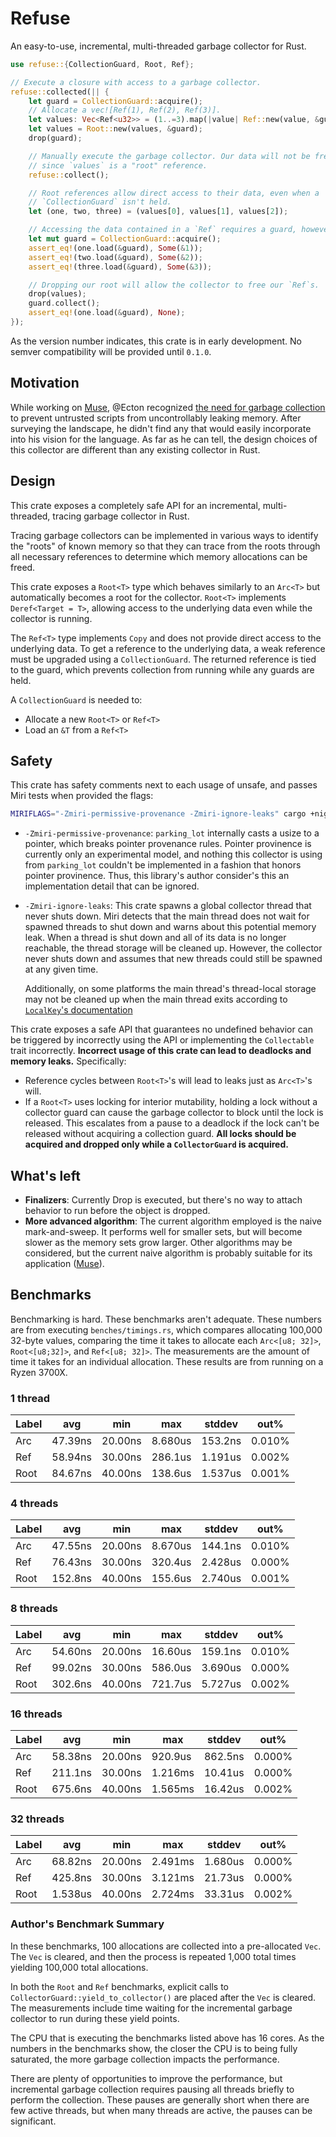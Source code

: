# Refuse

An easy-to-use, incremental, multi-threaded garbage collector for Rust.

```rust
use refuse::{CollectionGuard, Root, Ref};

// Execute a closure with access to a garbage collector.
refuse::collected(|| {
    let guard = CollectionGuard::acquire();
    // Allocate a vec![Ref(1), Ref(2), Ref(3)].
    let values: Vec<Ref<u32>> = (1..=3).map(|value| Ref::new(value, &guard)).collect();
    let values = Root::new(values, &guard);
    drop(guard);

    // Manually execute the garbage collector. Our data will not be freed,
    // since `values` is a "root" reference.
    refuse::collect();

    // Root references allow direct access to their data, even when a
    // `CollectionGuard` isn't held.
    let (one, two, three) = (values[0], values[1], values[2]);

    // Accessing the data contained in a `Ref` requires a guard, however.
    let mut guard = CollectionGuard::acquire();
    assert_eq!(one.load(&guard), Some(&1));
    assert_eq!(two.load(&guard), Some(&2));
    assert_eq!(three.load(&guard), Some(&3));

    // Dropping our root will allow the collector to free our `Ref`s.
    drop(values);
    guard.collect();
    assert_eq!(one.load(&guard), None);
});
```

As the version number indicates, this crate is in early development. No semver
compatibility will be provided until `0.1.0`.

## Motivation

While working on [Muse][muse], @Ecton recognized [the need for garbage
collection][gc-issue] to prevent untrusted scripts from uncontrollably leaking
memory. After surveying the landscape, he didn't find any that would easily
incorporate into his vision for the language. As far as he can tell, the design
choices of this collector are different than any existing collector in Rust.

## Design

This crate exposes a completely safe API for an incremental, multi-threaded,
tracing garbage collector in Rust.

Tracing garbage collectors can be implemented in various ways to identify the
"roots" of known memory so that they can trace from the roots through all
necessary references to determine which memory allocations can be freed.

This crate exposes a `Root<T>` type which behaves similarly to an `Arc<T>` but
automatically becomes a root for the collector. `Root<T>` implements
`Deref<Target = T>`, allowing access to the underlying data even while the
collector is running.

The `Ref<T>` type implements `Copy` and does not provide direct access to the
underlying data. To get a reference to the underlying data, a weak reference
must be upgraded using a `CollectionGuard`. The returned reference is tied to
the guard, which prevents collection from running while any guards are held.

A `CollectionGuard` is needed to:

- Allocate a new `Root<T>` or `Ref<T>`
- Load an `&T` from a `Ref<T>`

## Safety

This crate has safety comments next to each usage of unsafe, and passes Miri
tests when provided the flags:

```sh
MIRIFLAGS="-Zmiri-permissive-provenance -Zmiri-ignore-leaks" cargo +nightly miri test
```

- `-Zmiri-permissive-provenance`: `parking_lot` internally casts a usize to a
  pointer, which breaks pointer provenance rules. Pointer provinence is
  currently only an experimental model, and nothing this collector is using
  from `parking_lot` couldn't be implemented in a fashion that honors pointer
  provinence. Thus, this library's author consider's this an implementation
  detail that can be ignored.
- `-Zmiri-ignore-leaks`: This crate spawns a global collector thread that never
  shuts down. Miri detects that the main thread does not wait for spawned
  threads to shut down and warns about this potential memory leak. When a thread
  is shut down and all of its data is no longer reachable, the thread storage
  will be cleaned up. However, the collector never shuts down and assumes that
  new threads could still be spawned at any given time.

  Additionally, on some platforms the main thread's thread-local storage may not
  be cleaned up when the main thread exits according to [`LocalKey`'s
  documentation][localkey]

This crate exposes a safe API that guarantees no undefined behavior can be
triggered by incorrectly using the API or implementing the `Collectable` trait
incorrectly. **Incorrect usage of this crate can lead to deadlocks and memory
leaks.** Specifically:

- Reference cycles between `Root<T>`'s will lead to leaks just as `Arc<T>`'s
  will.
- If a `Root<T>` uses locking for interior mutability, holding a lock without a
  collector guard can cause the garbage collector to block until the lock is
  released. This escalates from a pause to a deadlock if the lock can't be
  released without acquiring a collection guard. **All locks should be acquired
  and dropped only while a `CollectorGuard` is acquired.**

## What's left

- **Finalizers**: Currently Drop is executed, but there's no way to attach
  behavior to run before the object is dropped.
- **More advanced algorithm**: The current algorithm employed is the naive
  mark-and-sweep. It performs well for smaller sets, but will become slower as
  the memory sets grow larger. Other algorithms may be considered, but the
  current naive algorithm is probably suitable for its application
  ([Muse][muse]).

## Benchmarks

Benchmarking is hard. These benchmarks aren't adequate. These numbers are from
executing `benches/timings.rs`, which compares allocating 100,000 32-byte values,
comparing the time it takes to allocate each `Arc<[u8; 32]>`, `Root<[u8;32]>`,
and `Ref<[u8; 32]>`. The measurements are the amount of time it takes for an
individual allocation. These results are from running on a Ryzen 3700X.

### 1 thread

| Label | avg     | min     | max     | stddev  | out%   |
|-------|---------|---------|---------|---------|--------|
| Arc   | 47.39ns | 20.00ns | 8.680us | 153.2ns | 0.010% |
| Ref   | 58.94ns | 30.00ns | 286.1us | 1.191us | 0.002% |
| Root  | 84.67ns | 40.00ns | 138.6us | 1.537us | 0.001% |

### 4 threads

| Label | avg     | min     | max     | stddev  | out%   |
|-------|---------|---------|---------|---------|--------|
| Arc   | 47.55ns | 20.00ns | 8.670us | 144.1ns | 0.010% |
| Ref   | 76.43ns | 30.00ns | 320.4us | 2.428us | 0.000% |
| Root  | 152.8ns | 40.00ns | 155.6us | 2.740us | 0.001% |

### 8 threads

| Label | avg     | min     | max     | stddev  | out%   |
|-------|---------|---------|---------|---------|--------|
| Arc   | 54.60ns | 20.00ns | 16.60us | 159.1ns | 0.010% |
| Ref   | 99.02ns | 30.00ns | 586.0us | 3.690us | 0.000% |
| Root  | 302.6ns | 40.00ns | 721.7us | 5.727us | 0.002% |

### 16 threads

| Label | avg     | min     | max     | stddev  | out%   |
|-------|---------|---------|---------|---------|--------|
| Arc   | 58.38ns | 20.00ns | 920.9us | 862.5ns | 0.000% |
| Ref   | 211.1ns | 30.00ns | 1.216ms | 10.41us | 0.000% |
| Root  | 675.6ns | 40.00ns | 1.565ms | 16.42us | 0.002% |

### 32 threads

| Label | avg     | min     | max     | stddev  | out%   |
|-------|---------|---------|---------|---------|--------|
| Arc   | 68.82ns | 20.00ns | 2.491ms | 1.680us | 0.000% |
| Ref   | 425.8ns | 30.00ns | 3.121ms | 21.73us | 0.000% |
| Root  | 1.538us | 40.00ns | 2.724ms | 33.31us | 0.002% |

### Author's Benchmark Summary

In these benchmarks, 100 allocations are collected into a pre-allocated `Vec`.
The `Vec` is cleared, and then the process is repeated 1,000 total times
yielding 100,000 total allocations.

In both the `Root` and `Ref` benchmarks, explicit calls to
`CollectorGuard::yield_to_collector()` are placed after the `Vec` is cleared.
The measurements include time waiting for the incremental garbage collector to
run during these yield points.

The CPU that is executing the benchmarks listed above has 16 cores. As the
numbers in the benchmarks show, the closer the CPU is to being fully saturated,
the more garbage collection impacts the performance.

There are plenty of opportunities to improve the performance, but incremental
garbage collection requires pausing all threads briefly to perform the
collection. These pauses are generally short when there are few active threads,
but when many threads are active, the pauses can be significant.

[muse]: https://github.com/khonsulabs/muse
[gc-issue]: https://github.com/khonsulabs/muse/issues/4
[localkey]: https://doc.rust-lang.org/std/thread/struct.LocalKey.html#platform-specific-behavior
